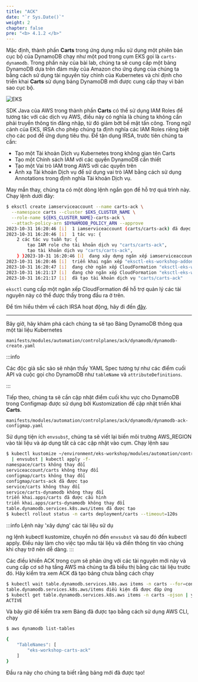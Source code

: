 ```yaml
---
title: "ACK"
date: "`r Sys.Date()`"
weight: 2
chapter: false
pre: "<b> 4.1.2 </b>"
---
```


Mặc định, thành phần **Carts** trong ứng dụng mẫu sử dụng một phiên bản cục bộ của DynamoDB chạy như một pod trong cụm EKS gọi là `carts-dynamodb`. Trong phần này của bài lab, chúng ta sẽ cung cấp một bảng DynamoDB dựa trên đám mây của Amazon cho ứng dụng của chúng ta bằng cách sử dụng tài nguyên tùy chỉnh của Kubernetes và chỉ định cho triển khai **Carts** sử dụng bảng DynamoDB mới được cung cấp thay vì bản sao cục bộ.

![EKS](/images/0006/00053.png?featherlight=false&width=90pc)

SDK Java của AWS trong thành phần **Carts** có thể sử dụng IAM Roles để tương tác với các dịch vụ AWS, điều này có nghĩa là chúng ta không cần phải truyền thông tin đăng nhập, từ đó giảm bớt bề mặt tấn công. Trong ngữ cảnh của EKS, IRSA cho phép chúng ta định nghĩa các IAM Roles riêng biệt cho các pod để ứng dụng tiêu thụ. Để tận dụng IRSA, trước tiên chúng ta cần:

- Tạo một Tài khoản Dịch vụ Kubernetes trong không gian tên Carts
- Tạo một Chính sách IAM với các quyền DynamoDB cần thiết
- Tạo một Vai trò IAM trong AWS với các quyền trên
- Ánh xạ Tài khoản Dịch vụ để sử dụng vai trò IAM bằng cách sử dụng Annotations trong định nghĩa Tài khoản Dịch vụ.

May mắn thay, chúng ta có một dòng lệnh ngắn gọn để hỗ trợ quá trình này. Chạy lệnh dưới đây:

```bash
$ eksctl create iamserviceaccount --name carts-ack \
  --namespace carts --cluster $EKS_CLUSTER_NAME \
  --role-name ${EKS_CLUSTER_NAME}-carts-ack \
  --attach-policy-arn $DYNAMODB_POLICY_ARN --approve
2023-10-31 16:20:46 [i]  1 iamserviceaccount (carts/carts-ack) đã được bao gồm (dựa trên các quy tắc bao gồm/loại trừ)
2023-10-31 16:20:46 [i]  1 tác vụ: {
    2 các tác vụ tuần tự: {
        tạo IAM role cho tài khoản dịch vụ "carts/carts-ack",
        tạo tài khoản dịch vụ "carts/carts-ack",
    } }2023-10-31 16:20:46 [ℹ]  đang xây dựng ngăn xếp iamserviceaccount "eksctl-eks-workshop-addon-iamserviceaccount-carts-carts-ack"
2023-10-31 16:20:46 [i]  triển khai ngăn xếp "eksctl-eks-workshop-addon-iamserviceaccount-carts-carts-ack"
2023-10-31 16:20:47 [i]  đang chờ ngăn xếp CloudFormation "eksctl-eks-workshop-addon-iamserviceaccount-carts-carts-ack"
2023-10-31 16:21:17 [i]  đang chờ ngăn xếp CloudFormation "eksctl-eks-workshop-addon-iamserviceaccount-carts-carts-ack"
2023-10-31 16:21:17 [i]  đã tạo tài khoản dịch vụ "carts/carts-ack"
```

`eksctl` cung cấp một ngăn xếp CloudFormation để hỗ trợ quản lý các tài nguyên này có thể được thấy trong đầu ra ở trên.

Để tìm hiểu thêm về cách IRSA hoạt động, hãy đi đến [đây](https://docs.aws.amazon.com/eks/latest/userguide/iam-roles-for-service-accounts.html).

---

Bây giờ, hãy khám phá cách chúng ta sẽ tạo Bảng DynamoDB thông qua một tài liệu Kubernetes

```file
manifests/modules/automation/controlplanes/ack/dynamodb/dynamodb-create.yaml
```

:::info

Các độc giả sắc sảo sẽ nhận thấy YAML Spec tương tự như các điểm cuối API và cuộc gọi cho DynamoDB như `tableName` và `attributeDefinitions`.

:::

Tiếp theo, chúng ta sẽ cần cập nhật điểm cuối khu vực cho DynamoDB trong Configmap được sử dụng bởi Kustomization để cập nhật triển khai **Carts**.

```file
manifests/modules/automation/controlplanes/ack/dynamodb/dynamodb-ack-configmap.yaml
```

Sử dụng tiện ích `envsubst`, chúng ta sẽ viết lại biến môi trường AWS_REGION vào tài liệu và áp dụng tất cả các cập nhật vào cụm. Chạy lệnh sau

```bash wait=10
$ kubectl kustomize ~/environment/eks-workshop/modules/automation/controlplanes/ack/dynamodb \
  | envsubst | kubectl apply -f-
namespace/carts không thay đổi
serviceaccount/carts không thay đổi
configmap/carts không thay đổi
configmap/carts-ack đã được tạo
service/carts không thay đổi
service/carts-dynamodb không thay đổi
triển khai.apps/carts đã được cấu hình
triển khai.apps/carts-dynamodb không thay đổi
table.dynamodb.services.k8s.aws/items đã được tạo
$ kubectl rollout status -n carts deployment/carts --timeout=120s
```

:::info
Lệnh này 'xây dựng' các tài liệu sử dụ

ng lệnh kubectl kustomize, chuyển nó đến `envsubst` và sau đó đến kubectl apply. Điều này làm cho việc tạo mẫu tài liệu và điền thông tin vào chúng khi chạy trở nên dễ dàng.
:::

Các điều khiển ACK trong cụm sẽ phản ứng với các tài nguyên mới này và cung cấp cơ sở hạ tầng AWS mà chúng ta đã biểu thị bằng các tài liệu trước đó. Hãy kiểm tra xem ACK đã tạo bảng chưa bằng cách chạy

```bash
$ kubectl wait table.dynamodb.services.k8s.aws items -n carts --for=condition=ACK.ResourceSynced --timeout=15m
table.dynamodb.services.k8s.aws/items điều kiện đã được đáp ứng
$ kubectl get table.dynamodb.services.k8s.aws items -n carts -ojson | yq '.status."tableStatus"'
ACTIVE
```

Và bây giờ để kiểm tra xem Bảng đã được tạo bằng cách sử dụng AWS CLI, chạy

```bash
$ aws dynamodb list-tables

{
    "TableNames": [
        "eks-workshop-carts-ack"
    ]
}
```

Đầu ra này cho chúng ta biết rằng bảng mới đã được tạo!